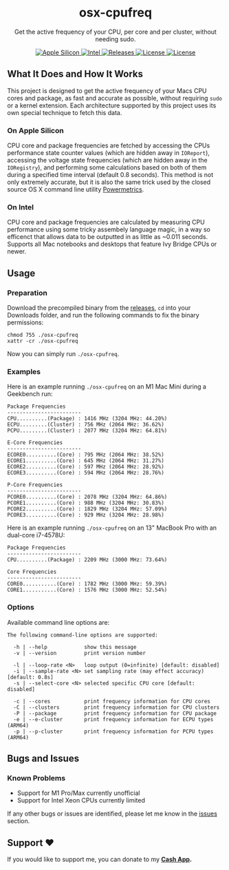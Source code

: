<h1 align="center" style="">osx-cpufreq</h1>

<p align="center">
   Get the active frequency of your CPU, per core and per cluster, without needing sudo.
</p>
<p align="center">
    <a href="">
       <img alt="Apple Silicon" src="https://img.shields.io/badge/Apple_Silicon-M1_(M1_Pro/Max_Unofficial)-red.svg"/>
    </a>
    <a href="">
       <img alt="Intel" src="https://img.shields.io/badge/Intel-Ivy_Bridge_And_Newer-orange.svg"/>
    </a>
    <a href="https://github.com/BitesPotatoBacks/osx-cpufreq/releases">
        <img alt="Releases" src="https://img.shields.io/github/release/BitesPotatoBacks/osx-cpufreq.svg"/>
    </a>
    <a href="https://github.com/BitesPotatoBacks/osx-cpufreq/blob/main/LICENSE">
        <img alt="License" src="https://img.shields.io/github/license/BitesPotatoBacks/osx-cpufreq.svg"/>
    </a>
    <a href="https://cash.app/$bitespotatobacks">
        <img alt="License" src="https://img.shields.io/badge/donate-Cash_App-default.svg"/>
    </a>
    <br>
</p>

## What It Does and How It Works
This project is designed to get the active frequency of your Macs CPU cores and package, as fast and accurate as possible, without requiring `sudo` or a kernel extension. Each architecture supported by this project uses its own special technique to fetch this data.
### On Apple Silicon
CPU core and package frequencies are fetched by accessing the CPUs performance state counter values (which are hidden away in `IOReport`), accessing the voltage state frequencies (which are hidden away in the `IORegistry`), and performing some calculations based on both of them during a specified time interval (default 0.8 seconds). This method is not only extremely accurate, but it is also the same trick used by the closed source OS X command line utility [Powermetrics](https://www.unix.com/man-page/osx/1/powermetrics/).
### On Intel
CPU core and package frequencies are calculated by measuring CPU performance using some tricky assembely language magic, in a way so efficenct that allows data to be outputted in as little as ~0.011 seconds. Supports all Mac notebooks and desktops that feature Ivy Bridge CPUs or newer.
## Usage
### Preparation
Download the precompiled binary from the [releases](https://github.com/BitesPotatoBacks/osx-cpufreq/releases), `cd` into your Downloads folder, and run the following commands to fix the binary permissions:
```
chmod 755 ./osx-cpufreq
xattr -cr ./osx-cpufreq
```
Now you can simply run `./osx-cpufreq`.

### Examples
Here is an example running `./osx-cpufreq` on an M1 Mac Mini during a Geekbench run:
```
Package Frequencies
------------------------
CPU..........(Package) : 1416 MHz (3204 MHz: 44.20%)
ECPU.........(Cluster) : 756 MHz (2064 MHz: 36.62%)
PCPU.........(Cluster) : 2077 MHz (3204 MHz: 64.81%)

E-Core Frequencies
------------------------
ECORE0..........(Core) : 795 MHz (2064 MHz: 38.52%)
ECORE1..........(Core) : 645 MHz (2064 MHz: 31.27%)
ECORE2..........(Core) : 597 MHz (2064 MHz: 28.92%)
ECORE3..........(Core) : 594 MHz (2064 MHz: 28.76%)

P-Core Frequencies
------------------------
PCORE0..........(Core) : 2078 MHz (3204 MHz: 64.86%)
PCORE1..........(Core) : 988 MHz (3204 MHz: 30.83%)
PCORE2..........(Core) : 1829 MHz (3204 MHz: 57.09%)
PCORE3..........(Core) : 929 MHz (3204 MHz: 28.98%)
```
Here is an example running `./osx-cpufreq` on an 13" MacBook Pro with an dual-core i7-4578U:
```
Package Frequencies
------------------------
CPU..........(Package) : 2209 MHz (3000 MHz: 73.64%)

Core Frequencies
------------------------
CORE0...........(Core) : 1782 MHz (3000 MHz: 59.39%)
CORE1...........(Core) : 1576 MHz (3000 MHz: 52.54%)
```
### Options
Available command line options are:
```
The following command-line options are supported:

  -h | --help            show this message
  -v | --version         print version number

  -l | --loop-rate <N>   loop output (0=infinite) [default: disabled]
  -i | --sample-rate <N> set sampling rate (may effect accuracy) [default: 0.8s]
  -s | --select-core <N> selected specific CPU core [default: disabled]

  -c | --cores           print frequency information for CPU cores
  -C | --clusters        print frequency information for CPU clusters
  -P | --package         print frequency information for CPU package
  -e | --e-cluster       print frequency information for ECPU types (ARM64)
  -p | --p-cluster       print frequency information for PCPU types (ARM64)
```

## Bugs and Issues
### Known Problems
- Support for M1 Pro/Max currently unofficial
- Support for Intel Xeon CPUs currently limited
<!-- - Looping the output using -l does not refresh per core frequencies on arm64 --><!--Fixed with version 2.4.0--> 

If any other bugs or issues are identified, please let me know in the [issues](https://github.com/BitesPotatoBacks/osx-cpufreq/issues) section.

## Support ❤️
If you would like to support me, you can donate to my **[Cash App](https://cash.app/$bitespotatobacks).**
